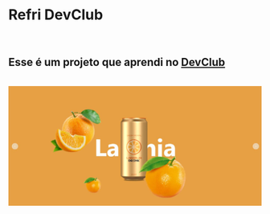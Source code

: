 <h1>Refri DevClub</h1>
<br>
<h2>Esse é um projeto que aprendi no <a href="https://rodolfomori.com.br/devclub">DevClub</a></h2>
<br>
<img src="https://github.com/DennisDev2911/REFRI-DEVCLUB/blob/main/img/REFRI%20DEVCLUB.JPG?raw=true" />
